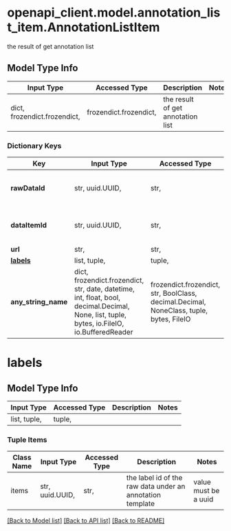 # openapi_client.model.annotation_list_item.AnnotationListItem

the result of get annotation list

## Model Type Info
Input Type | Accessed Type | Description | Notes
------------ | ------------- | ------------- | -------------
dict, frozendict.frozendict,  | frozendict.frozendict,  | the result of get annotation list | 

### Dictionary Keys
Key | Input Type | Accessed Type | Description | Notes
------------ | ------------- | ------------- | ------------- | -------------
**rawDataId** | str, uuid.UUID,  | str,  | the id of the raw data | [optional] value must be a uuid
**dataItemId** | str, uuid.UUID,  | str,  | the id of the annotation data item | [optional] value must be a uuid
**url** | str,  | str,  |  | [optional] 
**[labels](#labels)** | list, tuple,  | tuple,  |  | [optional] 
**any_string_name** | dict, frozendict.frozendict, str, date, datetime, int, float, bool, decimal.Decimal, None, list, tuple, bytes, io.FileIO, io.BufferedReader | frozendict.frozendict, str, BoolClass, decimal.Decimal, NoneClass, tuple, bytes, FileIO | any string name can be used but the value must be the correct type | [optional]

# labels

## Model Type Info
Input Type | Accessed Type | Description | Notes
------------ | ------------- | ------------- | -------------
list, tuple,  | tuple,  |  | 

### Tuple Items
Class Name | Input Type | Accessed Type | Description | Notes
------------- | ------------- | ------------- | ------------- | -------------
items | str, uuid.UUID,  | str,  | the label id of the raw data under an annotation template | value must be a uuid

[[Back to Model list]](../../README.md#documentation-for-models) [[Back to API list]](../../README.md#documentation-for-api-endpoints) [[Back to README]](../../README.md)

